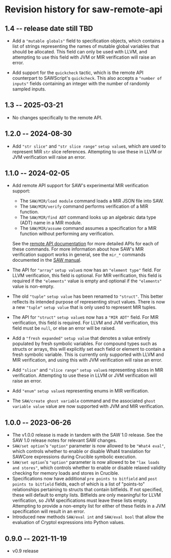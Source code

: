 # Revision history for saw-remote-api

## 1.4 -- release date still TBD

* Add a `"mutable globals"` field to specification objects, which contains a
  list of strings representing the names of mutable global variables that
  should be allocated. This field can only be used with LLVM, and attempting to
  use this field with JVM or MIR verification will raise an error.

* Add support for the `quickcheck` tactic, which is the remote API counterpart
  to SAWScript's `quickcheck`. This also accepts a `"number of inputs"` fields
  containing an integer with the number of randomly sampled inputs.

## 1.3 -- 2025-03-21

* No changes specifically to the remote API.

## 1.2.0 -- 2024-08-30

* Add `"str slice"` and `"str slice range"` `setup value`s, which are used to
  represent MIR `str` slice references. Attempting to use these in LLVM or JVM
  verification will raise an error.

## 1.1.0 -- 2024-02-05

* Add remote API support for SAW's experimental MIR verification support:

  * The `SAW/MIR/load module` command loads a MIR JSON file into SAW.
  * The `SAW/MIR/verify` command performs verification of a MIR function.
  * The `SAW/MIR/find ADT` command looks up an algebraic data type (ADT) name in
    a MIR module.
  * The `SAW/MIR/assume` command assumes a specification for a MIR function
    without performing any verification.

  See the [remote API
  documentation](https://github.com/GaloisInc/saw-script/blob/master/saw-server/docs/SAW.rst#sawmirload-module-command)
  for more detailed APIs for each of these commands. For more information about
  how SAW's MIR verification support works in general, see the `mir_*` commands
  documented in the [SAW
  manual](https://github.com/GaloisInc/saw-script/blob/master/doc/manual/manual.md).
* The API for `"array"` `setup value`s now has an `"element type"` field. For
  LLVM verification, this field is optional. For MIR verification, this field
  is required if the `"elements"` value is empty and optional if the
  `"elements"` value is non-empty.
* The old `"tuple"` `setup value` has been renamed to `"struct"`. This better
  reflects its intended purpose of representing struct values. There is now a
  new `"tuple"` `setup value` that is only used to represent MIR tuples.
* The API for `"struct"` `setup value`s now has a `"MIR ADT"` field. For
  MIR verification, this field is required. For LLVM and JVM verification,
  this field must be `null`, or else an error will be raised.
* Add a `"fresh expanded"` `setup value` that denotes a value entirely
  populated by fresh symbolic variables. For compound types such as structs or
  arrays, this will explicitly set each field or element to contain a fresh
  symbolic variable. This is currently only supported with LLVM and MIR
  verification, and using this with JVM verification will raise an error.
* Add `"slice"` and `"slice range"` `setup value`s representing slices in MIR
  verification. Attempting to use these in LLVM or JVM verification will raise
  an error.
* Add `"enum"` `setup value`s representing enums in MIR verification.
* The `SAW/create ghost variable` command and the associated
  `ghost variable value` value are now supported with JVM and MIR verification.

## 1.0.0 -- 2023-06-26

* The v1.0.0 release is made in tandem with the SAW 1.0 release. See the
  SAW 1.0 release notes for relevant SAW changes.
* `SAW/set option`'s `"option"` parameter is now allowed to be `"What4 eval"`,
  which controls whether to enable or disable What4 translation for SAWCore
  expressions during Crucible symbolic execution.
* `SAW/set option`'s `"option"` parameter is now allowed to be
  `"lax loads and stores"`, which controls whether to enable or disable relaxed
  validity checking for memory loads and stores in Crucible.
* Specifications now have additional `pre points to bitfield` and
  `post points to bitfield` fields, each of which is a list of "points-to"
  relationships pertaining to structs that contain bitfields. If not specified,
  these will default to empty lists. Bitfields are only meaningful for LLVM
  verification, so JVM specifications must leave these lists empty. Attempting
  to provide a non-empty list for either of these fields in a JVM specification
  will result in an error.
* Introduced new methods `SAW/eval int` and `SAW/eval bool` that allow the
  evaluation of Cryptol expressions into Python values.

## 0.9.0 -- 2021-11-19

* v0.9 release
